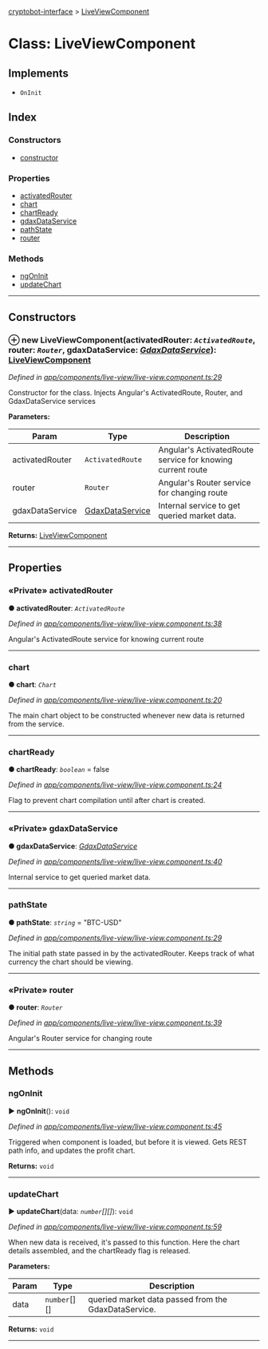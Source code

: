 [cryptobot-interface](../README.md) > [LiveViewComponent](../classes/liveviewcomponent.md)



# Class: LiveViewComponent

## Implements

* `OnInit`

## Index

### Constructors

* [constructor](liveviewcomponent.md#markdown-header-constructor)


### Properties

* [activatedRouter](liveviewcomponent.md#markdown-header-private-activatedrouter)
* [chart](liveviewcomponent.md#markdown-header-chart)
* [chartReady](liveviewcomponent.md#markdown-header-chartready)
* [gdaxDataService](liveviewcomponent.md#markdown-header-private-gdaxdataservice)
* [pathState](liveviewcomponent.md#markdown-header-pathstate)
* [router](liveviewcomponent.md#markdown-header-private-router)


### Methods

* [ngOnInit](liveviewcomponent.md#markdown-header-ngoninit)
* [updateChart](liveviewcomponent.md#markdown-header-updatechart)



---
## Constructors



### ⊕ **new LiveViewComponent**(activatedRouter: *`ActivatedRoute`*, router: *`Router`*, gdaxDataService: *[GdaxDataService](gdaxdataservice.md)*): [LiveViewComponent](liveviewcomponent.md)


*Defined in [app/components/live-view/live-view.component.ts:29](https://github.com/WilliamRADFunk/cryptobot-interface/blob/e137f0d/src/app/components/live-view/live-view.component.ts#L29)*



Constructor for the class. Injects Angular's ActivatedRoute, Router, and GdaxDataService services


**Parameters:**

| Param | Type | Description |
| ------ | ------ | ------ |
| activatedRouter | `ActivatedRoute`   |  Angular's ActivatedRoute service for knowing current route |
| router | `Router`   |  Angular's Router service for changing route |
| gdaxDataService | [GdaxDataService](gdaxdataservice.md)   |  Internal service to get queried market data. |





**Returns:** [LiveViewComponent](liveviewcomponent.md)

---


## Properties


### «Private» activatedRouter

**●  activatedRouter**:  *`ActivatedRoute`* 

*Defined in [app/components/live-view/live-view.component.ts:38](https://github.com/WilliamRADFunk/cryptobot-interface/blob/e137f0d/src/app/components/live-view/live-view.component.ts#L38)*



Angular's ActivatedRoute service for knowing current route




___



###  chart

**●  chart**:  *`Chart`* 

*Defined in [app/components/live-view/live-view.component.ts:20](https://github.com/WilliamRADFunk/cryptobot-interface/blob/e137f0d/src/app/components/live-view/live-view.component.ts#L20)*



The main chart object to be constructed whenever new data is returned from the service.




___



###  chartReady

**●  chartReady**:  *`boolean`*  = false

*Defined in [app/components/live-view/live-view.component.ts:24](https://github.com/WilliamRADFunk/cryptobot-interface/blob/e137f0d/src/app/components/live-view/live-view.component.ts#L24)*



Flag to prevent chart compilation until after chart is created.




___



### «Private» gdaxDataService

**●  gdaxDataService**:  *[GdaxDataService](gdaxdataservice.md)* 

*Defined in [app/components/live-view/live-view.component.ts:40](https://github.com/WilliamRADFunk/cryptobot-interface/blob/e137f0d/src/app/components/live-view/live-view.component.ts#L40)*



Internal service to get queried market data.




___



###  pathState

**●  pathState**:  *`string`*  = "BTC-USD"

*Defined in [app/components/live-view/live-view.component.ts:29](https://github.com/WilliamRADFunk/cryptobot-interface/blob/e137f0d/src/app/components/live-view/live-view.component.ts#L29)*



The initial path state passed in by the activatedRouter. Keeps track of what currency the chart should be viewing.




___



### «Private» router

**●  router**:  *`Router`* 

*Defined in [app/components/live-view/live-view.component.ts:39](https://github.com/WilliamRADFunk/cryptobot-interface/blob/e137f0d/src/app/components/live-view/live-view.component.ts#L39)*



Angular's Router service for changing route




___


## Methods


###  ngOnInit

► **ngOnInit**(): `void`



*Defined in [app/components/live-view/live-view.component.ts:45](https://github.com/WilliamRADFunk/cryptobot-interface/blob/e137f0d/src/app/components/live-view/live-view.component.ts#L45)*



Triggered when component is loaded, but before it is viewed. Gets REST path info, and updates the profit chart.




**Returns:** `void`





___



###  updateChart

► **updateChart**(data: *`number`[][]*): `void`



*Defined in [app/components/live-view/live-view.component.ts:59](https://github.com/WilliamRADFunk/cryptobot-interface/blob/e137f0d/src/app/components/live-view/live-view.component.ts#L59)*



When new data is received, it's passed to this function. Here the chart details assembled, and the chartReady flag is released.


**Parameters:**

| Param | Type | Description |
| ------ | ------ | ------ |
| data | `number`[][]   |  queried market data passed from the GdaxDataService. |





**Returns:** `void`





___


